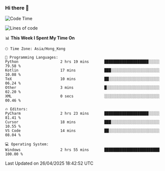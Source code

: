 ### Hi there 👋

<!--
**RoiexLee/RoiexLee** is a ✨ _special_ ✨ repository because its `README.md` (this file) appears on your GitHub profile.

Here are some ideas to get you started:

- 🔭 I’m currently working on ...
- 🌱 I’m currently learning ...
- 👯 I’m looking to collaborate on ...
- 🤔 I’m looking for help with ...
- 💬 Ask me about ...
- 📫 How to reach me: ...
- 😄 Pronouns: ...
- ⚡ Fun fact: ...
-->

<!--START_SECTION:waka-->
![Code Time](http://img.shields.io/badge/Code%20Time-1%2C127%20hrs%2019%20mins-blue)

![Lines of code](https://img.shields.io/badge/From%20Hello%20World%20I%27ve%20Written-42.5%20thousand%20lines%20of%20code-blue)

📊 **This Week I Spent My Time On** 

```text
🕑︎ Time Zone: Asia/Hong_Kong

💬 Programming Languages: 
Python                   2 hrs 19 mins       ████████████████████░░░░░   79.58 % 
Kotlin                   17 mins             ███░░░░░░░░░░░░░░░░░░░░░░   10.08 % 
TeX                      10 mins             ██░░░░░░░░░░░░░░░░░░░░░░░   06.24 % 
Other                    3 mins              █░░░░░░░░░░░░░░░░░░░░░░░░   02.20 % 
XML                      0 secs              ░░░░░░░░░░░░░░░░░░░░░░░░░   00.46 % 

🔥 Editors: 
PyCharm                  2 hrs 23 mins       ████████████████████░░░░░   81.41 % 
Cursor                   18 mins             ███░░░░░░░░░░░░░░░░░░░░░░   10.55 % 
VS Code                  14 mins             ██░░░░░░░░░░░░░░░░░░░░░░░   08.04 % 

💻 Operating System: 
Windows                  2 hrs 55 mins       █████████████████████████   100.00 % 
```


 Last Updated on 26/04/2025 18:42:52 UTC
<!--END_SECTION:waka-->
